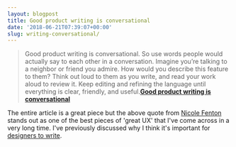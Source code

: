 ```yaml
---
layout: blogpost
title: Good product writing is conversational
date: '2018-06-21T07:39:07+00:00'
slug: writing-conversational/
---
```


>Good product writing is conversational. So use words people would actually say to each other in a conversation. Imagine you’re talking to a neighbor or friend you admire. How would you describe this feature to them? Think out loud to them as you write, and read your work aloud to review it. Keep editing and refining the language until everything is clear, friendly, and useful.**[Good product writing is conversational](https://medium.com/@jesseddy/tips-for-designers-to-become-better-copywriters-from-the-experts-part-1-cbd3720cbd88)**

The entire article is a great piece but the above quote from [Nicole Fenton](https://twitter.com/nicoleslaw?lang=en) stands out as one of the best pieces of 'great UX' that I've come across in a very long time. I've previously discussed why I think it's important for [designers to write](https://www.antonsten.com/designers-write/).
